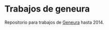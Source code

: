 Trabajos de geneura
======

Repositorio para trabajos de [Geneura](http://geneura.wordpress.com) hasta 2014.
